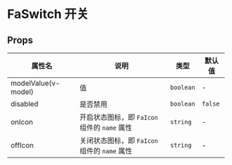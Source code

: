 # FaSwitch 开关

## Props

| 属性名              | 说明                                         | 类型      | 默认值  |
| ------------------- | -------------------------------------------- | --------- | ------- |
| modelValue(v-model) | 值                                           | `boolean` | -       |
| disabled            | 是否禁用                                     | `boolean` | `false` |
| onIcon              | 开启状态图标，即 `FaIcon` 组件的 `name` 属性 | `string`  | -       |
| offIcon             | 关闭状态图标，即 `FaIcon` 组件的 `name` 属性 | `string`  | -       |
